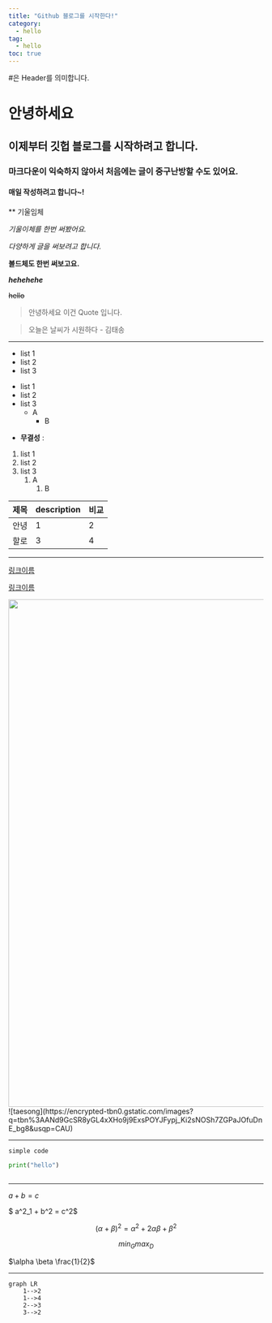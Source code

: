 ```yaml
---
title: "Github 블로그를 시작한다!"
category:
  - hello
tag:
  - hello
toc: true
---
```


\#은 Header를 의미합니다.

# 안녕하세요

## 이제부터 깃헙 블로그를 시작하려고 합니다.

### 마크다운이 익숙하지 않아서 처음에는 글이 중구난방할 수도 있어요.

#### 매일 작성하려고 합니다~!

\*\* 기울임체

_기울이체를 한번 써봤어요._

_다양하게 글을 써보려고 합니다._

**볼드체도 한번 써보고요.**

**_hehehehe_**

~~hello~~

> 안녕하세요 이건 Quote 입니다.

> 오늘은 날씨가 시원하다 - 김태송

---

- list 1
- list 2
- list 3

* list 1
* list 2
* list 3
  - A
    - B

- **무결성** :

1. list 1
2. list 2
3. list 3
   1. A
      1. B

| 제목 | description | 비교 |
| ---- | ----------- | ---- |
| 안녕 | 1           | 2    |
| 할로 | 3           | 4    |

---

[링크이름](naver.com)

<a href="naver.com">링크이름</a>

<img src="" width = 1000>
![taesong](https://encrypted-tbn0.gstatic.com/images?q=tbn%3AANd9GcSR8yGL4xXHo9j9ExsPOYJFypj_Ki2sNOSh7ZGPaJOfuDnE_bg8&usqp=CAU)

---

`simple code`

```python
print("hello")
```

```sh

```

---

$a+b=c$

$ a^2_1 + b^2 = c^2$

$$(\alpha + \beta)^2 = \alpha^2 + 2 \alpha \beta + \beta^2$$

$$min_Gmax_D$$

$\alpha \beta \frac{1}{2}$

---

```mermaid
graph LR
    1-->2
    1-->4
    2-->3
    3-->2
```
